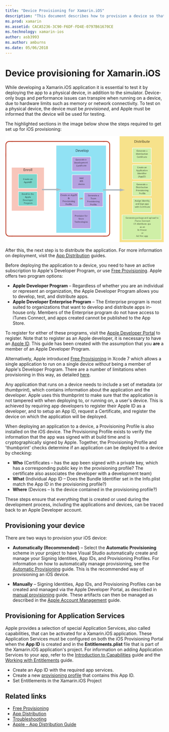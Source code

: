 ```yaml
---
title: "Device Provisioning for Xamarin.iOS"
description: "This document describes how to provision a device so that it can be used to test an application. It also discusses how to configure an app so that it can use capabilities such as push notifications."
ms.prod: xamarin
ms.assetid: CACA5236-3C90-F6DF-FD4E-0797B61670CE
ms.technology: xamarin-ios
author: asb3993
ms.author: amburns
ms.date: 05/06/2018
---
```

# Device provisioning for Xamarin.iOS

While developing a Xamarin.iOS application it is essential to test it by deploying the app to a physical device, in addition to the simulator. Device-only bugs and performance issues can transpire when running on a device, due to hardware limits such as memory or network connectivity. To test on a physical device, the device must be *provisioned*, and Apple must be informed that the device will be used for testing.

The highlighted sections in the image below show the steps required to get set up for iOS provisioning:

[![](images/provisioningdiagram.png "The highlighted sections in this image show the steps required to get set up for iOS provisioning")](images/provisioningdiagram.png#lightbox)

After this, the next step is to distribute the application. For more information on deployment, visit the [App Distribution](~/ios/deploy-test/app-distribution/index.md) guides.

Before deploying the application to a device, you need to have an active subscription to Apple's Developer Program, *or* use [Free Provisioning](~/ios/get-started/installation/device-provisioning/free-provisioning.md). Apple offers two program options:

- **Apple Developer Program** – Regardless of whether you are an individual or represent an organization, the Apple Developer Program allows you to develop, test, and distribute apps.
- **Apple Developer Enterprise Program** – The Enterprise program is most suited to organizations that want to develop and distribute apps in-house only. Members of the Enterprise program do not have access to iTunes Connect, and apps created cannot be published to the App Store.

To register for either of these programs, visit the [Apple Developer Portal](https://developer.apple.com/programs/enroll/) to register. Note that to register as an Apple developer, it is necessary to have an [Apple ID](https://appleid.apple.com/). This guide has been created with the assumption that you **are** a member of an Apple Developer Program.

Alternatively, Apple introduced [Free Provisioning](~/ios/get-started/installation/device-provisioning/free-provisioning.md) in Xcode 7 which allows a single application to run on a single device *without* being a member of Apple's Developer Program. There are a number of limitations when provisioning in this way, as detailed [here](~/ios/get-started/installation/device-provisioning/free-provisioning.md#limitations).

Any application that runs on a device needs to include a set of metadata (or *thumbprint*), which contains information about the application and the developer. Apple uses this thumbprint to make sure that the application is not tampered with when deploying to, or running on, a user's device. This is achieved by requiring app developers to register their Apple ID as a developer, and to setup an App ID, request a Certificate, and register the device on which the application will be deployed.

When deploying an application to a device, a Provisioning Profile is also installed on the iOS device. The Provisioning Profile exists to verify the information that the app was signed with at build time and is cryptographically signed by Apple. Together, the Provisioning Profile and 'thumbprint' checks determine if an application can be deployed to a device by checking:

- **Who** (Certificates – has the app been signed with a private key, which has a corresponding public key in the provisioning profile? The certificate also associates the developer with a development team)
- **What** (Individual App ID – Does the Bundle Identifier set in the Info.plist match the App ID in the provisioning profile?)
- **Where** (Devices – Is the device contained in the provisioning profile?)

These steps ensure that everything that is created or used during the development process, including the applications and devices, can be traced back to an Apple Developer account.

## Provisioning your device

There are two ways to provision your iOS device:

* **Automatically (Recommended)** – Select the **Automatic Provisioning** scheme in your project to have Visual Studio automatically create and manage your Signing Identities, App IDs, and Provisioning Profiles. For information on how to automatically manage provisioning, see the [Automatic Provisioning](automatic-provisioning.md) guide. This is the recommended way of provisioning an iOS device.

* **Manually** – Signing Identities, App IDs, and Provisioning Profiles can be created and managed via the Apple Developer Portal, as described in [manual provisioning](manual-provisioning.md) guide. These artifacts can then be managed as described in the [Apple Account Management](~/cross-platform/macios/apple-account-management.md) guide.

## Provisioning for Application Services

Apple provides a selection of special Application Services, also called capabilities, that can be activated for a Xamarin.iOS application. These Application Services must be configured on both the iOS Provisioning Portal when the **App ID** is created and in the **Entitlements.plist** file that is part of the Xamarin.iOS application's project. For information on adding Application Services to your app, refer to the [Introduction to Capabilities](~/ios/deploy-test/provisioning/capabilities/index.md) guide and the [Working with Entitlements](~/ios/deploy-test/provisioning/entitlements.md) guide.

* Create an App ID with the required app services.
* Create a new [provisioning profile](#provisioning-your-device) that contains this App ID.
* Set Entitlements in the Xamarin.iOS Project

## Related links

- [Free Provisioning](~/ios/get-started/installation/device-provisioning/free-provisioning.md)
- [App Distribution](~/ios/deploy-test/app-distribution/index.md)
- [Troubleshooting](~/ios/deploy-test/troubleshooting.md)
- [Apple - App Distribution Guide](https://developer.apple.com/library/ios/documentation/IDEs/Conceptual/AppDistributionGuide/Introduction/Introduction.html)
